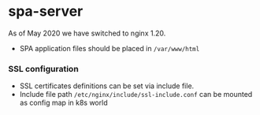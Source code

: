 # spa-server

As of May 2020 we have switched to nginx 1.20.

* SPA application files should be placed in `/var/www/html`

### SSL configuration
* SSL certificates definitions can be set via include file.
* Include file path `/etc/nginx/include/ssl-include.conf` can be mounted as config map in k8s world